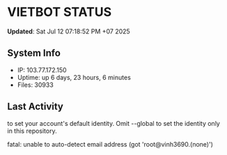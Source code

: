 # VIETBOT STATUS
**Updated**: Sat Jul 12 07:18:52 PM +07 2025

## System Info
- IP: 103.77.172.150
- Uptime: up 6 days, 23 hours, 6 minutes
- Files: 30933

## Last Activity

to set your account's default identity.
Omit --global to set the identity only in this repository.

fatal: unable to auto-detect email address (got 'root@vinh3690.(none)')
